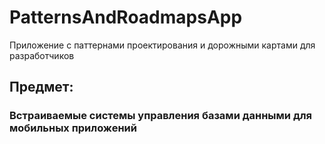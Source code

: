 # PatternsAndRoadmapsApp
Приложение с паттернами проектирования и дорожными картами для разработчиков
## Предмет:
### Встраиваемые системы управления базами данными для мобильных приложений

